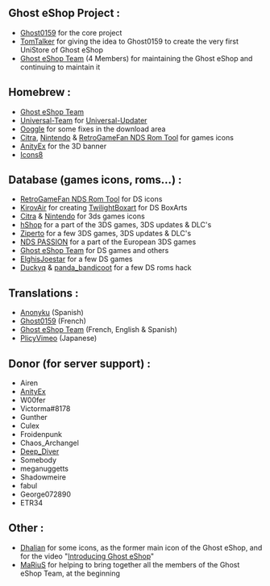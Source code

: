 ## Ghost eShop Project :
- [Ghost0159](https://github.com/Ghost0159) for the core project
- [TomTalker](https://github.com/tomtalker) for giving the idea to Ghost0159 to create the very first UniStore of Ghost eShop
- [Ghost eShop Team](https://github.com/ghost-land) (4 Members) for maintaining the Ghost eShop and continuing to maintain it

## Homebrew :
- [Ghost eShop Team](https://github.com/ghost-land)
- [Universal-Team](https://github.com/universal-Team/) for [Universal-Updater](https://github.com/universal-Team/universal-updater)
- [Ooggle](https://github.com/Ooggle) for some fixes in the download area
- [Citra](https://citra-emu.org/), [Nintendo](https://nintendo.com) & [RetroGameFan NDS Rom Tool](https://gbatemp.net/download/retrogamefan-nds-rom-tool-v1-0_b1215.35735/) for games icons
- [AnityEx](https://ko-fi.com/anityex) for the 3D banner
- [Icons8](https://icons8.com)

## Database (games icons, roms...) :
- [RetroGameFan NDS Rom Tool](https://gbatemp.net/download/retrogamefan-nds-rom-tool-v1-0_b1215.35735/) for DS icons
- [KirovAir](https://github.com/KirovAir) for creating [TwilightBoxart](https://github.com/KirovAir/TwilightBoxart) for DS BoxArts
- [Citra](https://citra-emu.org/) & [Nintendo](https://nintendo.com) for 3ds games icons
- [hShop](https://hshop.erista.me/) for a part of the 3DS games, 3DS updates & DLC's
- [Ziperto](https://www.ziperto.com/) for a few 3DS games, 3DS updates & DLC's
- [NDS PASSION](https://www.nds-passion.xyz/) for a part of the European 3DS games
- [Ghost eShop Team](https://github.com/ghost-land) for DS games and others
- [ElghisJoestar](https://github.com/Elghis) for a few DS games
- [Duckyq](https://discord.com/users/447352661424078858) & [panda_bandicoot](https://discord.com/users/835466498129657868) for a few DS roms hack

## Translations :
- [Anonyku](https://github.com/anonyku) (Spanish)
- [Ghost0159](https://github.com/Ghost0159) (French)
- [Ghost eShop Team](https://github.com/ghost-land) (French, English & Spanish)
- [PlicyVimeo](https://github.com/kuragehimekurara1) (Japanese)

## Donor (for server support) :
- Airen
- [AnityEx](https://ko-fi.com/anityex)
- W00fer
- Victorma#8178
- Gunther
- Culex
- Froidenpunk
- Chaos_Archangel
- [Deep_Diver](https://ko-fi.com/Q5Q4EJZQ7)
- Somebody
- meganuggetts
- Shadowmeire
- fabul
- George072890
- ETR34

## Other :
- [Dhalian](https://github.com/Dhalian) for some icons, as the former main icon of the Ghost eShop, and for the video "[Introducing Ghost eShop](https://www.youtube.com/watch?v=4kJPMQrV3TM&list=PLCXWv2VrEuia9MqM3-V7AX8jaibasxGIJ)"
- [MaRiuS](https://github.com/M4riUSS) for helping to bring together all the members of the Ghost eShop Team, at the beginning
